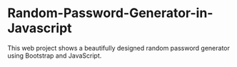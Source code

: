 # Random-Password-Generator-in-Javascript
This web project shows a beautifully designed random password generator using Bootstrap and JavaScript. 
